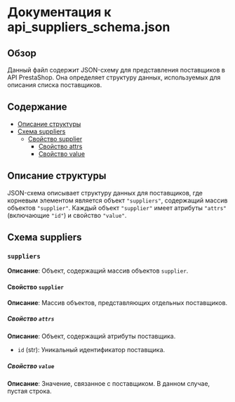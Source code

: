 # Документация к api_suppliers_schema.json

## Обзор

Данный файл содержит JSON-схему для представления поставщиков в API PrestaShop. Она определяет структуру данных, используемых для описания списка поставщиков.

## Содержание

- [Описание структуры](#описание-структуры)
- [Схема suppliers](#схема-suppliers)
    - [Свойство supplier](#свойство-supplier)
        - [Свойство attrs](#свойство-attrs)
        - [Свойство value](#свойство-value)

## Описание структуры

JSON-схема описывает структуру данных для поставщиков, где корневым элементом является объект `"suppliers"`, содержащий массив объектов `"supplier"`. Каждый объект `"supplier"` имеет атрибуты `"attrs"` (включающие `"id"`) и свойство `"value"`.

## Схема suppliers

### `suppliers`
**Описание**: Объект, содержащий массив объектов `supplier`.
#### Свойство `supplier`
**Описание**: Массив объектов, представляющих отдельных поставщиков.
##### Свойство `attrs`
**Описание**: Объект, содержащий атрибуты поставщика.
- `id` (str): Уникальный идентификатор поставщика.
##### Свойство `value`
**Описание**: Значение, связанное с поставщиком. В данном случае, пустая строка.